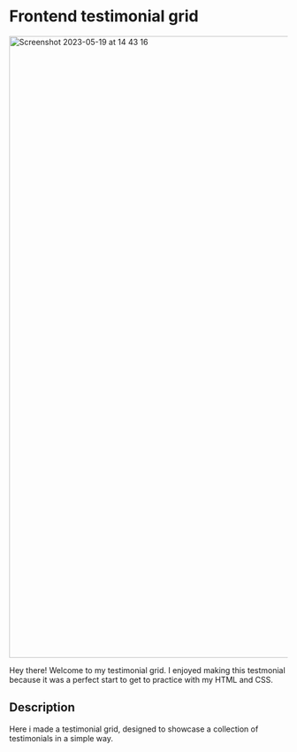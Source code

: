 # Frontend testimonial grid
<img width="1123" alt="Screenshot 2023-05-19 at 14 43 16" src="https://github.com/DamarisJean/Testimonial-grid-fronten/assets/128718325/964cdec4-b2a1-4155-ba37-203fa699e654">



Hey there! Welcome to my testimonial grid. I enjoyed making this testmonial because it was a perfect start to get to practice with my HTML and CSS.

## Description
Here i made a testimonial grid, designed to showcase a collection of testimonials in a simple way.

